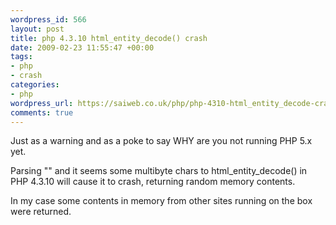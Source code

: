 ```yaml
--- 
wordpress_id: 566
layout: post
title: php 4.3.10 html_entity_decode() crash
date: 2009-02-23 11:55:47 +00:00
tags: 
- php
- crash
categories: 
- php
wordpress_url: https://saiweb.co.uk/php/php-4310-html_entity_decode-crash
comments: true
---
```

Just as a warning and as a poke to say WHY are you not running PHP 5.x yet.

Parsing "" and it seems some multibyte chars to html_entity_decode() in PHP 4.3.10 will cause it to crash, returning random memory contents.

In my case some contents in memory from other sites running on the box were returned.

